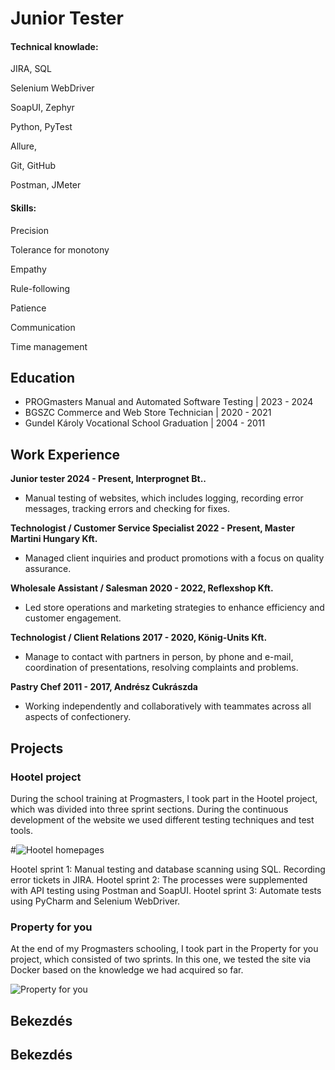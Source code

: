 # Junior Tester

#### Technical knowlade:

JIRA, SQL

Selenium WebDriver

SoapUI, Zephyr

Python, PyTest

Allure,

Git, GitHub

Postman, JMeter

#### Skills:

Precision

Tolerance for monotony

Empathy

Rule-following

Patience

Communication

Time management

## Education
- PROGmasters Manual and Automated Software Testing | 2023 - 2024							       		
- BGSZC Commerce and Web Store Technician         	| 2020 - 2021		        		
- Gundel Károly Vocational School Graduation        | 2004 - 2011

## Work Experience
**Junior tester
2024 - Present, Interprognet Bt..**
- Manual testing of websites, which includes logging, recording error messages, tracking errors and checking for fixes.

**Technologist / Customer Service Specialist
2022 - Present, Master Martini Hungary Kft.**
- Managed client inquiries and product promotions with a focus on quality assurance.

**Wholesale Assistant / Salesman
2020 - 2022, Reflexshop Kft.**
- Led store operations and marketing strategies to enhance efficiency and customer engagement.

**Technologist / Client Relations
2017 - 2020, König-Units Kft.**
- Manage to contact with partners in person, by phone and e-mail, coordination of presentations, resolving complaints and problems.

**Pastry Chef
2011 - 2017, Andrész Cukrászda**
- Working independently and collaboratively with teammates across all aspects of confectionery.

## Projects
### Hootel project
During the school training at Progmasters, I took part in the Hootel project, which was divided into three sprint sections. During the continuous development of the website we used different testing techniques and test tools.

#![Hootel homepages](/assets/img/hootel.png)

Hootel sprint 1: Manual testing and database scanning using SQL. Recording error tickets in JIRA.
Hootel sprint 2: The processes were supplemented with API testing using Postman and SoapUI.
Hootel sprint 3: Automate tests using PyCharm and Selenium WebDriver.

### Property for you
At the end of my Progmasters schooling, I took part in the Property for you project, which consisted of two sprints. In this one, we tested the site via Docker based on the knowledge we had acquired so far.

![Property for you](/assets/img/prop.png)

## Bekezdés

## Bekezdés
